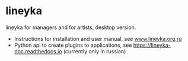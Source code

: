 # lineyka
lineyka for managers and for artists, desktop version.
* Instructions for installation and user manual, see www.lineyka.org.ru
* Python api to create plugins to applications, see https://lineyka-doc.readthedocs.io (currently only in russian)
